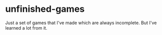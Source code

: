 # unfinished-games
Just a set of games that I've made which are always incomplete. But I've learned a lot from it.
